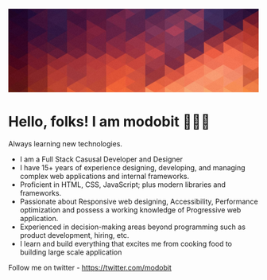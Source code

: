 ![alt text](https://raw.githubusercontent.com/modobit/modobit.github.io/master/assets/1500x500.jpeg)

# Hello, folks! I am modobit 👨🏻‍💻 
Always learning new technologies.  
* I am a Full Stack Casusal Developer and Designer
* I have 15+ years of experience designing, developing, and managing complex web applications and internal frameworks. 
* Proficient in HTML, CSS, JavaScript; plus modern libraries and frameworks.
* Passionate about Responsive web designing, Accessibility, Performance optimization and possess a working knowledge of Progressive web application.
* Experienced in decision-making areas beyond programming such as product development, hiring, etc.
* I learn and build everything that excites me from cooking food to building large scale application

Follow me on twitter - https://twitter.com/modobit
